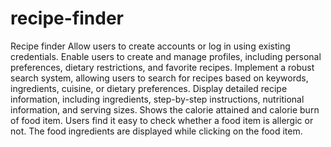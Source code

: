 # recipe-finder
Recipe finder 
Allow users to create accounts or log in using existing credentials.
Enable users to create and manage profiles, including personal preferences, dietary restrictions, and favorite recipes.
Implement a robust search system, allowing users to search for recipes based on keywords, ingredients, cuisine, or dietary preferences.
Display detailed recipe information, including ingredients, step-by-step instructions, nutritional information, and serving sizes.
Shows the calorie attained and calorie burn of food item.
Users find it easy to check whether a food item is allergic or not. The  food ingredients are displayed while clicking on the food item.
